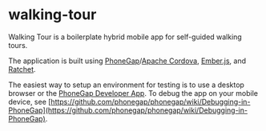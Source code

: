 walking-tour
============

Walking Tour is a boilerplate hybrid mobile app for self-guided walking tours.

The application is built using [PhoneGap](http://phonegap.com)/[Apache Cordova](http://cordova.apache.org/), [Ember.js](http://emberjs.com/), and [Ratchet](http://goratchet.com/).

The easiest way to setup an environment for testing is to use a desktop browser or the [PhoneGap Developer App](http://app.phonegap.com/). To debug the app on your mobile device, see [https://github.com/phonegap/phonegap/wiki/Debugging-in-PhoneGap](https://github.com/phonegap/phonegap/wiki/Debugging-in-PhoneGap).
